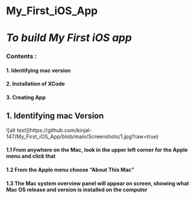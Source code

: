 # My_First_iOS_App

<h1><i> To build My First iOS app </i></h1>

<h3> Contents : </h3>
<h4> 1. Identifying mac version </h4>
<h4> 2. Installation of XCode </h4>
<h4> 3. Creating App </h4>

<h2><b> 1. Identifying mac Version </b></h2>
![alt text](https://github.com/kinjal-147/My_First_iOS_App/blob/main/Screenshots/1.jpg?raw=true)

<h4> 1.1 From anywhere on the Mac, look in the upper left corner for the Apple menu and click that </h4>

<h4> 1.2 From the Apple menu choose “About This Mac” </h4>

<h4> 1.3 The Mac system overview panel will appear on screen, showing what Mac OS release and version is installed on the computer </h4>






